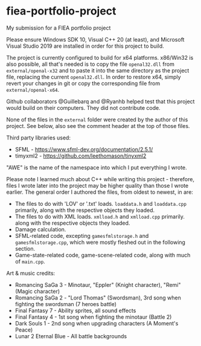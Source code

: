 # fiea-portfolio-project
My submission for a FIEA portfolio project

Please ensure Windows SDK 10, Visual C++ 20 (at least), and Microsoft Visual Studio 2019 are installed in order for this project to build.

The project is currently configured to build for x64 platforms.
x86/Win32 is also possible, all that's needed is to copy the file `openal32.dll` from `external/openal-x32` and to paste it into the same directory as the project file, replacing the current `openal32.dll`. In order to restore x64, simply revert your changes in git or copy the corresponding file from `external/openal-x64`.

Github collaborators @Guillebarq and @Ryanhb helped test that this project would build on their computers. They did not contribute code.

None of the files in the `external` folder were created by the author of this project. See below, also see the comment header at the top of those files.

Third party libraries used:
* SFML - https://www.sfml-dev.org/documentation/2.5.1/
* timyxml2 - https://github.com/leethomason/tinyxml2

"AWE" is the name of the namespace into which I put everything I wrote.

Please note I learned much about C++ while writing this project - therefore, files I wrote later into the project may be higher quality than those I wrote earlier.
The general order I authored the files, from oldest to newest, in are:
* The files to do with 'LOV' or '.txt' loads. `loaddata.h` and `loaddata.cpp` primarily, along with the respective objects they loaded.
* The files to do with XML loads. `xmlload.h` and `xmlload.cpp` primarily. along with the respective objects they loaded.
* Damage calculation.
* SFML-related code, excepting `gamesfmlstorage.h` and `gamesfmlstorage.cpp`, which were mostly fleshed out in the following section.
* Game-state-related code, game-scene-related code, along with much of `main.cpp`.

Art & music credits:
* Romancing SaGa 3 - Minotaur, "Eppler" (Knight character), "Remi" (Magic character)
* Romancing SaGa 2 - "Lord Thomas" (Swordsman), 3rd song when fighting the swordsman (7 heroes battle)
* Final Fantasy 7 - Ability sprites, all sound effects
* Final Fantasy 4 - 1st song when fighting the minotaur (Battle 2)
* Dark Souls 1 - 2nd song when upgrading characters (A Moment's Peace)
* Lunar 2 Eternal Blue - All battle backgrounds
